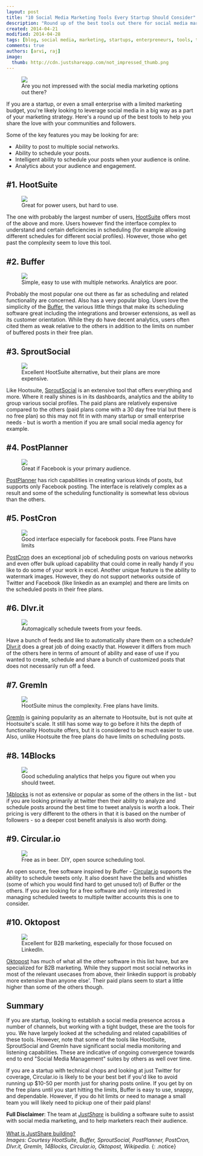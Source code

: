 ```yaml
---
layout: post
title: "10 Social Media Marketing Tools Every Startup Should Consider"
description: "Round up of the best tools out there for social media marketing for startups"
created: 2014-04-21
modified: 2014-04-28
tags: [blog, social media, marketing, startups, enterpreneurs, tools, twitter, facebook, mobile apps]
comments: true
authors: [arvi, raj]
image:
  thumb: http://cdn.justshareapp.com/not_impressed_thumb.png
---
```


<figure>
<img src="http://cdn.justshareapp.com/not_impressed2.png"/>
<figcaption>Are you not impressed with the social media marketing options out there?</figcaption>
</figure>


If you are a startup, or even a small enterprise with a limited marketing budget, you're likely looking to leverage social media in a big way as a part of your marketing strategy. Here's a round up of the best tools to help you share the love with your communities and followers.

Some of the key features you may be looking for are:

* Ability to post to multiple social networks.
* Ability to schedule your posts.
* Intelligent ability to schedule your posts when your audience is online.
* Analytics about your audience and engagement.


## #1. HootSuite

<figure>
<img src="http://d1hgw33z23fgm2.cloudfront.net/hootsuite.png"/>
<figcaption>Great for power users, but hard to use.</figcaption>
</figure>

The one with probably the largest number of users, [HootSuite](http://www.hootsuite.com) offers most of the above and more. Users however find the interface complex to understand and certain deficiencies in scheduling (for example allowing different schedules for different social profiles). However, those who get past the complexity seem to love this tool.  

## #2. Buffer

<figure>
<img src="http://d1hgw33z23fgm2.cloudfront.net/buffer.png"/>
<figcaption>Simple, easy to use with multiple networks. Analytics are poor.</figcaption>
</figure>


Probably the most popular one out there as far as scheduling and related functionality are concerned. Also has a very popular blog. Users love the simplicity of the [Buffer](http://www.bufferapp.com), the various little things that make its scheduling software great including the integrations and browser extensions, as well as its customer orientation. While they do have decent analytics, users often cited them as weak relative to the others in addition to the limits on number of buffered posts in their free plan.

## #3. SproutSocial

<figure>
<img src="http://d1hgw33z23fgm2.cloudfront.net/sprout.png"/>
<figcaption>Excellent HootSuite alternative, but their plans are more expensive.</figcaption>
</figure>


Like Hootsuite, [SproutSocial](http://www.sproutsocial.com) is an extensive tool that offers everything and more. Where it really shines is in its dashboards, analytics and the ability to group various social profiles. The paid plans are relatively expensive compared to the others (paid plans come with a 30 day free trial but there is no free plan) so this may not fit in with many startup or small enterprise needs - but is worth a mention if you are small social media agency for example.

## #4. PostPlanner

<figure>
<img src="http://d1hgw33z23fgm2.cloudfront.net/PostPlanner.jpg"/>
<figcaption>Great if Facebook is your primary audience.</figcaption>
</figure>


[PostPlanner](http://www.postplanner.com) has rich capabilities in creating various kinds of posts, but supports only Facebook posting. The interface is relatively complex as a result and some of the scheduling functionality is somewhat less obvious than the others.

## #5. PostCron

<figure>
<img src="http://d1hgw33z23fgm2.cloudfront.net/postcron.png"/>
<figcaption>Good interface especially for facebook posts. Free Plans have limits</figcaption>
</figure>


[PostCron](http://www.postcron.com) does an exceptional job of scheduling posts on various networks and even offer bulk upload capability that could come in really handy if you like to do some of your work in excel. Another unique feature is the ability to watermark images. However, they do not support networks outside of Twitter and Facebook (like linkedin as an example) and there are limits on the scheduled posts in their free plans.

## #6. Dlvr.it

<figure>
<img src="http://d1hgw33z23fgm2.cloudfront.net/dlvr-it.png"/>
<figcaption>Automagically schedule tweets from your feeds.</figcaption>
</figure>


Have a bunch of feeds and like to automatically share them on a schedule? [Dlvr.it](http://dlvr.it) does a great job of doing exactly that. However it differs from much of the others here in terms of amount of ability and ease of use if you wanted to create, schedule and share a bunch of customized posts that does not necessarily run off a feed.

## #7. Gremln  

<figure>
<img src="http://d1hgw33z23fgm2.cloudfront.net/gremln.png"/>
<figcaption>HootSuite minus the complexity. Free plans have limits.</figcaption>
</figure>


[Gremln](http://www.gremln.com) is gaining popularity as an alternate to Hootsuite, but is not quite at Hootsuite's scale. It still has some way to go before it hits the depth of functionality Hootsuite offers, but it is considered to be much easier to use. Also, unlike Hootsuite the free plans do have limits on scheduling posts.

## #8. 14Blocks

<figure>
<img src="http://d1hgw33z23fgm2.cloudfront.net/14blocks.gif"/>
<figcaption>Good scheduling analytics that helps you figure out when you should tweet.</figcaption>
</figure>


[14blocks](http://www.14blocks.com) is not as extensive or popular as some of the others in the list - but if you are looking primarily at twitter then their ability to analyze and schedule posts around the best time to tweet analysis is worth a look. Their pricing is very different to the others in that it is based on the number of followers - so a deeper cost benefit analysis is also worth doing.

## #9. Circular.io

<figure>
<img src="http://d1hgw33z23fgm2.cloudfront.net/circular.jpg"/>
<figcaption>Free as in beer. DIY, open source scheduling tool.</figcaption>
</figure>


An open source, free software inspired by Buffer - [Circular.io](http://www.circular.io) supports the ability to schedule tweets only. It also doesnt have the bells and whistles (some of which you would find hard to get unused to!) of Buffer or the others. If you are looking for a free software and only interested in managing scheduled tweets to multiple twitter accounts this is one to consider.

## #10. Oktopost

<figure>
<img src="http://d1hgw33z23fgm2.cloudfront.net/oktopost.jpg"/>
<figcaption>Excellent for B2B marketing, especially for those focused on LinkedIn.</figcaption>
</figure>


[Oktopost](http://www.oktopost.com) has much of what all the other software in this list have, but are specialized for B2B marketing. While they support most social networks in most of the relevant usecases from above, their linkedin support is probably more extensive than anyone else'. Their paid plans seem to start a little higher than some of the others though.

## Summary

If you are startup, looking to establish a social media presence across a number of channels, but working with a tight budget, these are the tools for you. We have largely looked at the scheduling and related capabilities of these tools. However, note that some of the tools like HootSuite, SproutSocial and Gremln have significant social media monitoring and listening capabilities. These are indicative of ongoing convergence towards end to end "Social Media Management" suites by others as well over time.

If you are a startup with technical chops and looking at just Twitter for coverage, Circular.io is likely to be your best bet if you'd like to avoid running up $10-50 per month just for sharing posts online. If you get by on the free plans until you start hitting the limits, Buffer is easy to use, snappy, and dependable. However, if you do hit limits or need to manage a small team you will likely need to pickup one of their paid plans!

**Full Disclaimer**: The team at [*JustShare*](http://www.justshareapp.com) is building a software suite to assist with social media marketing, and to help marketers reach their audience.  
<br>
<a href="http://www.justshareapp.com" class="btn btn-success" target="_blank">What is JustShare building?</a>
<br>
*Images: Courtesy HootSuite, Buffer, SproutSocial, PostPlanner, PostCron, Dlvr.it, Gremln, 14Blocks, Circular.io, Oktopost, Wikipedia.*
{: .notice}
